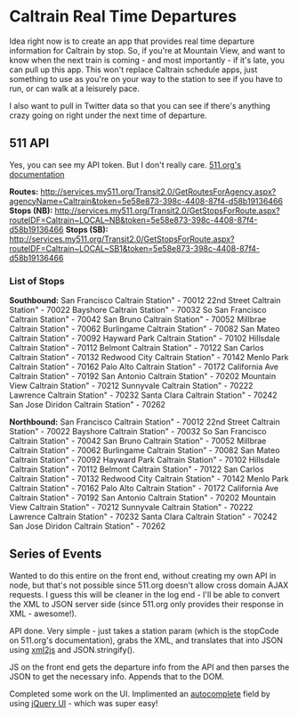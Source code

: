 # Caltrain Real Time Departures

Idea right now is to create an app that provides real time departure information for Caltrain by stop. So, if you're at Mountain View, and want to know when the next train is coming - and most importantly - if it's late, you can pull up this app. This won't replace Caltrain schedule apps, just something to use as you're on your way to the station to see if you have to run, or can walk at a leisurely pace.

I also want to pull in Twitter data so that you can see if there's anything crazy going on right under the next time of departure.

## 511 API

Yes, you can see my API token. But I don't really care. [511.org's documentation](http://511.org/docs/RTT%20API%20V2.0%20Reference.pdf)

**Routes:** http://services.my511.org/Transit2.0/GetRoutesForAgency.aspx?agencyName=Caltrain&token=5e58e873-398c-4408-87f4-d58b19136466
**Stops (NB):** http://services.my511.org/Transit2.0/GetStopsForRoute.aspx?routeIDF=Caltrain~LOCAL~NB&token=5e58e873-398c-4408-87f4-d58b19136466
**Stops (SB):** http://services.my511.org/Transit2.0/GetStopsForRoute.aspx?routeIDF=Caltrain~LOCAL~SB1&token=5e58e873-398c-4408-87f4-d58b19136466

### List of Stops

**Southbound:**
San Francisco Caltrain Station" - 70012
22nd Street Caltrain Station" - 70022
Bayshore Caltrain Station" - 70032
So San Francisco Caltrain Station" - 70042
San Bruno Caltrain Station" - 70052
Millbrae Caltrain Station" - 70062
Burlingame Caltrain Station" - 70082
San Mateo Caltrain Station" - 70092
Hayward Park Caltrain Station" - 70102
Hillsdale Caltrain Station" - 70112
Belmont Caltrain Station" - 70122
San Carlos Caltrain Station" - 70132
Redwood City Caltrain Station" - 70142
Menlo Park Caltrain Station" - 70162
Palo Alto Caltrain Station" - 70172
California Ave Caltrain Station" - 70192
San Antonio Caltrain Station" - 70202
Mountain View Caltrain Station" - 70212
Sunnyvale Caltrain Station" - 70222
Lawrence Caltrain Station" - 70232
Santa Clara Caltrain Station" - 70242
San Jose Diridon Caltrain Station" - 70262

**Northbound:**
San Francisco Caltrain Station" - 70012
22nd Street Caltrain Station" - 70022
Bayshore Caltrain Station" - 70032
So San Francisco Caltrain Station" - 70042
San Bruno Caltrain Station" - 70052
Millbrae Caltrain Station" - 70062
Burlingame Caltrain Station" - 70082
San Mateo Caltrain Station" - 70092
Hayward Park Caltrain Station" - 70102
Hillsdale Caltrain Station" - 70112
Belmont Caltrain Station" - 70122
San Carlos Caltrain Station" - 70132
Redwood City Caltrain Station" - 70142
Menlo Park Caltrain Station" - 70162
Palo Alto Caltrain Station" - 70172
California Ave Caltrain Station" - 70192
San Antonio Caltrain Station" - 70202
Mountain View Caltrain Station" - 70212
Sunnyvale Caltrain Station" - 70222
Lawrence Caltrain Station" - 70232
Santa Clara Caltrain Station" - 70242
San Jose Diridon Caltrain Station" - 70262


## Series of Events

Wanted to do this entire on the front end, without creating my own API in node, but that's not possible since 511.org doesn't allow cross domain AJAX requests. I guess this will be cleaner in the log end - I'll be able to convert the XML to JSON server side (since 511.org only provides their response in XML - awesome!).

API done. Very simple - just takes a station param (which is the stopCode on 511.org's documentation), grabs the XML, and translates that into JSON using [xml2js](https://github.com/Leonidas-from-XIV/node-xml2js) and JSON.stringify().

JS on the front end gets the departure info from the API and then parses the JSON to get the necessary info. Appends that to the DOM.

Completed some work on the UI. Implimented an [autocomplete](http://api.jqueryui.com/autocomplete/) field by using [jQuery UI](http://api.jqueryui.com/) - which was super easy!

